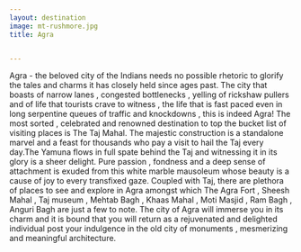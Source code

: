 ```yaml
---
layout: destination
image: mt-rushmore.jpg
title: Agra


---
```

Agra - the beloved city of the Indians needs no possible rhetoric to glorify the tales and charms it has closely held since ages past. The city that boasts of narrow lanes , congested bottlenecks , yelling of rickshaw pullers and of life that tourists crave to witness , the life that is fast paced even in long serpentine queues of traffic and knockdowns , this is indeed Agra! The most sorted , celebrated and renowned destination to top the bucket list of visiting places is The Taj Mahal. The majestic construction is a standalone marvel and a feast for thousands who pay a visit to hail the Taj every day.The Yamuna flows in full spate behind the Taj and witnessing it in its glory is a sheer delight. Pure passion , fondness and a deep sense of attachment is exuded from this white marble mausoleum whose beauty is a cause of joy to every transfixed gaze. Coupled with Taj, there are plethora of places to see and explore in Agra amongst which The Agra Fort , Sheesh Mahal ,  Taj museum , Mehtab Bagh , Khaas Mahal , Moti Masjid , Ram Bagh , Anguri Bagh are just a few to note. The city of Agra will immerse you in its charm and it is bound that you will return as a rejuvenated and delighted individual post your indulgence in the old city of monuments , mesmerizing and meaningful architecture.